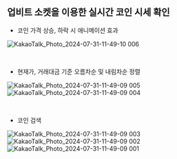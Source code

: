 ## 업비트 소켓을 이용한 실시간 코인 시세 확인

- 코인 가격 상승, 하락 시 애니메이션 효과

![KakaoTalk_Photo_2024-07-31-11-49-10 006](https://github.com/user-attachments/assets/26287573-265e-4934-83bd-884e2704edb5)

<br>

- 현재가, 거래대금 기준 오름차순 및 내림차순 정렬

![KakaoTalk_Photo_2024-07-31-11-49-09 005](https://github.com/user-attachments/assets/1fc14de2-20b6-42a7-b15b-7eb6f4abe3f9)
![KakaoTalk_Photo_2024-07-31-11-49-09 004](https://github.com/user-attachments/assets/f46dc0f5-2c89-4261-9dff-d5999dedac51)


<br>

- 코인 검색

![KakaoTalk_Photo_2024-07-31-11-49-09 003](https://github.com/user-attachments/assets/ebd2eea8-2786-4050-a380-6545f19f1391)
![KakaoTalk_Photo_2024-07-31-11-49-09 002](https://github.com/user-attachments/assets/d0b9baac-64cc-4319-b3de-70741cacfc3a)
![KakaoTalk_Photo_2024-07-31-11-49-09 001](https://github.com/user-attachments/assets/1f556b19-a8f5-47c8-890f-dae31b9e8a7e)


<br>

